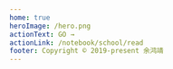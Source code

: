```yaml
---
home: true
heroImage: /hero.png
actionText: GO →
actionLink: /notebook/school/read
footer: Copyright © 2019-present 余鸿靖
---
```

